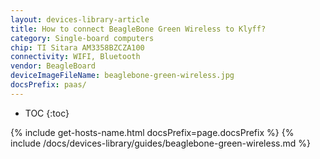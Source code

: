 ```yaml
---
layout: devices-library-article
title: How to connect BeagleBone Green Wireless to Klyff?
category: Single-board computers
chip: TI Sitara AM3358BZCZA100
connectivity: WIFI, Bluetooth
vendor: BeagleBoard
deviceImageFileName: beaglebone-green-wireless.jpg
docsPrefix: paas/
---
```



* TOC
{:toc}

{% include get-hosts-name.html docsPrefix=page.docsPrefix %}
{% include /docs/devices-library/guides/beaglebone-green-wireless.md %}